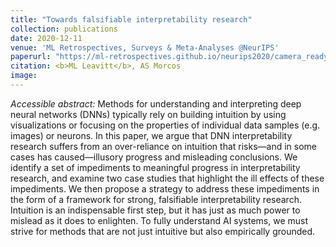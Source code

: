 ```yaml
---
title: "Towards falsifiable interpretability research"
collection: publications
date: 2020-12-11
venue: 'ML Retrospectives, Surveys & Meta-Analyses @NeurIPS'
paperurl: "https://ml-retrospectives.github.io/neurips2020/camera_ready/4.pdf"
citation: <b>ML Leavitt</b>, AS Morcos
image:
---
```

<i>Accessible abstract:</i> Methods for understanding and interpreting deep neural networks (DNNs) typically rely on building intuition by using visualizations or focusing on the properties of individual data samples (e.g. images) or neurons. In this paper, we argue that DNN interpretability research suffers from an over-reliance on intuition that risks—and in some cases has caused—illusory progress and misleading conclusions. We identify a set of impediments to meaningful progress in interpretability research, and examine two case studies that highlight the ill effects of these impediments. We then propose a strategy to address these impediments in the form of a framework for strong, falsifiable interpretability research. Intuition is an indispensable first step, but it has just as much power to mislead as it does to enlighten. To fully understand AI systems, we must strive for methods that are not just intuitive but also empirically grounded.
